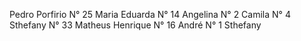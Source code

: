 Pedro Porfirio N° 25
Maria Eduarda N° 14
Angelina N° 2
Camila N° 4
Sthefany N° 33
Matheus Henrique N° 16
André N° 1
Sthefany 
